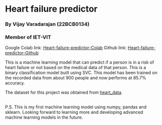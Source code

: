 # Heart failure predictor

### By **Vijay Varadarajan** (22BCB0134)
### Member of IET-VIT

Google Colab link: [Heart-failure-predictor-Colab](https://colab.research.google.com/drive/1IEDbEVnk3WdUmneSHmOp4wH-digWnnY1)
Github link: [Heart-failure-predictor-Github](https://github.com/vijay-varadarajan/Heart-failure-predictor)

This is a machine learning model that can predict if a person is in a risk of heart failure or not based on the medical data of that person. This is a binary classification model built using SVC. This model has been trained on the recorded data from about 900 people and now performs at 85.7% accuracy. 

The dataset for this project was obtained from [heart_data](https://www.kaggle.com/datasets/fedesoriano/heart-failure-prediction?select=heart.csv).

<br>
P.S. This is my first machine learning model using numpy, pandas and sklearn. Looking forward to learning more and developing advanced machine learning models in the future.
